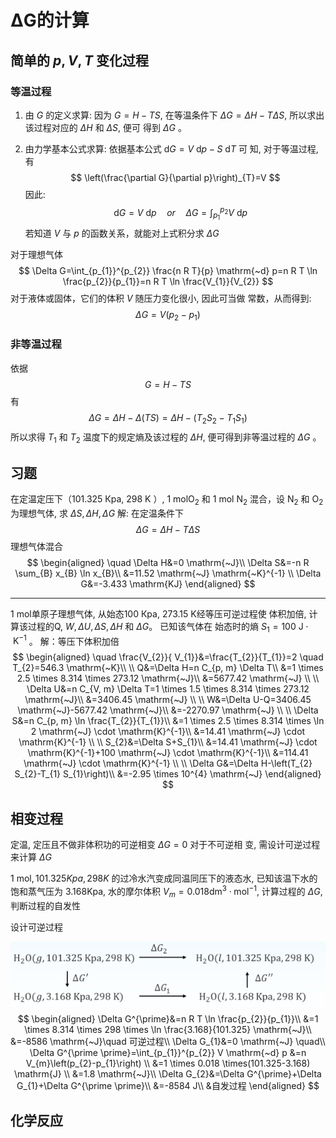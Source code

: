 # ΔG的计算

## 简单的 $p,V,T$ 变化过程

### 等温过程

1.   由 $G$ 的定义求算: 因为 $G=H-T S$, 在等温条件下 $\Delta G=\Delta H-T \Delta S$, 所以求出该过程对应的 $\Delta H$ 和 $\Delta S$, 便可 得到 $\Delta G$ 。

2.   由力学基本公式求算: 依据基本公式 $\mathrm{d} G=V \mathrm{~d} p-S \mathrm{~d} T$ 可 知, 对于等温过程, 有 
     $$
     \left(\frac{\partial G}{\partial p}\right)_{T}=V
     $$
     因此:
     $$
     \quad \mathrm{d} G=V \mathrm{~d} p \quad or \quad \Delta G=\int_{p_{1}}^{p_{2}} V \mathrm{~d} p
     $$
     若知道 $V$ 与 $p$ 的函数关系，就能对上式积分求 $\Delta G$

对于理想气体
$$
\Delta G=\int_{p_{1}}^{p_{2}} \frac{n R T}{p} \mathrm{~d} p=n R T \ln \frac{p_{2}}{p_{1}}=n R T \ln \frac{V_{1}}{V_{2}}
$$
对于液体或固体，它们的体积 $V$ 随压力变化很小, 因此可当做 常数，从而得到:
$$
\Delta G=V\left(p_{2}-p_{1}\right)
$$
### 非等温过程

依据 
$$
G=H-T S
$$
有 
$$
\Delta G=\Delta H-\Delta(T S)=\Delta H-\left(T_{2} S_{2}-T_{1} S_{1}\right)
$$
 所以求得 $T_{1}$ 和 $T_{2}$ 温度下的规定熵及该过程的 $\Delta H$, 便可得到非等温过程的 $\Delta G$ 。

## 习题

在定温定压下（101.325 Кpa, $298 \mathrm{~K}$ ）, $1 \mathrm{~mol} \mathrm{O}_{2}$ 和 $1 \mathrm{~mol} \mathrm{~N}_{2}$ 混合，设 $\mathrm{N}_{2}$ 和 $\mathrm{O}_{2}$ 为理想气体, 求 $\Delta S, \Delta H, \Delta G$
解: 在定温条件下
$$
\Delta G=\Delta H-T \Delta S
$$
理想气体混合 
$$
\begin{aligned}
\quad \Delta H&=0 \mathrm{~J}\\
\Delta S&=-n R \sum_{B} x_{B} \ln x_{B}\\
&=11.52 \mathrm{~J} \mathrm{~K}^{-1} \\
\Delta G&=-3.433 \mathrm{KJ}
\end{aligned}
$$

---

1 mol单原子理想气体, 从始态100 Кpa, $273.15$ K经等压可逆过程使 体积加倍, 计算该过程的Q, $W, \Delta U, \Delta S, \Delta H$ 和 $\Delta G 。$ 已知该气体在 始态时的熵 $S_{1}=100 \mathrm{~J} \cdot\mathrm{~K}^{-1}$ 。
解：等压下体积加倍 
$$
\begin{aligned}
\quad \frac{V_{2}}{ V_{1}}&=\frac{T_{2}}{T_{1}}=2 \quad T_{2}=546.3 \mathrm{~K}\\
\\
Q&=\Delta H=n C_{p, m} \Delta T\\
&=1 \times 2.5 \times 8.314 \times 273.12 \mathrm{~J}\\
&=5677.42 \mathrm{~J} \\
\\
\Delta U&=n C_{V, m} \Delta T=1 \times 1.5 \times 8.314 \times 273.12 \mathrm{~J}\\
&=3406.45 \mathrm{~J} \\
\\
W&=\Delta U-Q=3406.45 \mathrm{~J}-5677.42 \mathrm{~J}\\
&=-2270.97 \mathrm{~J} \\
\\
\Delta S&=n C_{p, m} \ln \frac{T_{2}}{T_{1}}\\
&=1 \times 2.5 \times 8.314 \times \ln 2 \mathrm{~J} \cdot \mathrm{K}^{-1}\\
&=14.41 \mathrm{~J} \cdot \mathrm{K}^{-1} \\
\\
S_{2}&=\Delta S+S_{1}\\
&=14.41 \mathrm{~J} \cdot \mathrm{K}^{-1}+100 \mathrm{~J} \cdot \mathrm{K}^{-1}\\
&=114.41 \mathrm{~J} \cdot \mathrm{K}^{-1} \\
\\
\Delta G&=\Delta H-\left(T_{2} S_{2}-T_{1} S_{1}\right)\\
&=-2.95 \times 10^{4} \mathrm{~J}
\end{aligned}
$$

## 相变过程

定温, 定压且不做非体积功的可逆相变 $\Delta G=0$
对于不可逆相 变, 需设计可逆过程来计算 $\Delta G$ 

$1 \mathrm{~mol}, 101.325Kpa, 298 K$  的过冷水汽变成同温同压下的液态水, 已知该温下水的饱和蒸气压为 $3.168 \mathrm{Kpa}$, 水的摩尔体积 $V_{m}=0.018 \mathrm{dm}^{3} \cdot \mathrm{mol}^{-1}$, 计算过程的 $\Delta G$, 判断过程的自发性 

设计可逆过程

![image-20211019104655175](image/image-20211019104655175.png)
$$
\begin{aligned}
\Delta G^{\prime}&=n R T \ln \frac{p_{2}}{p_{1}}\\
&=1 \times 8.314 \times 298 \times \ln \frac{3.168}{101.325} \mathrm{~J}\\
&=-8586 \mathrm{~J}\quad 可逆过程\\
\Delta G_{1}&=0 \mathrm{~J} \quad\\
\Delta G^{\prime \prime}=\int_{p_{1}}^{p_{2}} V \mathrm{~d} p &=n V_{m}\left(p_{2}-p_{1}\right) \\
&=1 \times 0.018 \times(101.325-3.168) \mathrm{J} \\
&=1.8 \mathrm{~J}\\
\Delta G_{2}&=\Delta G^{\prime}+\Delta G_{1}+\Delta G^{\prime \prime}\\
&=-8584 J\\
&自发过程
\end{aligned}
$$
 

## 化学反应

